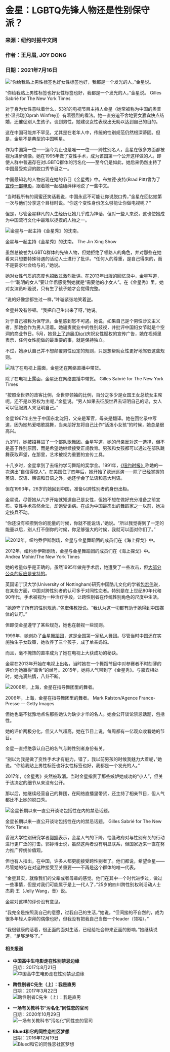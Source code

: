 # 金星：LGBTQ先锋人物还是性别保守派？

### 来源：纽约时报中文网
### 作者：王月眉, JOY DONG
### 日期：2021年7月16日

![“你给我贴上男性标签也好女性标签也好，我都是一个发光的人，”金星说。](https://static01.nyt.com/images/2021/07/09/world/00china-transgender1/merlin_189860019_2d8c3c2f-aed8-4a6f-8dc5-a368ae381b21-master1050.jpg)

“你给我贴上男性标签也好女性标签也好，我都是一个发光的人，”金星说。 Gilles Sabrié for The New York Times

对于身为女性意味着什么，53岁的电视节目主持人金星（她常被称为中国的奥普拉·温弗瑞[Oprah Winfrey]）有着强烈的看法。她一直穷追不舍地要女嘉宾快点结婚，还催促别人生孩子。谈到男性，她建议女性表现出无助以达到自己的目的。

这在中国可能并不罕见，尤其是在老年人中，传统的性别规范仍然根深蒂固。但是，金星不是典型的中国明星。

作为中国第一位——迄今为止也是唯一一位——跨性别名人，金星在很多方面都被视为进步偶像。她在1995年做了变性手术，成为该国第一个公开这样做的人。即使人群中普遍存在对LGBTQ群体的污名化——至今仍是如此，她后来仍然主持了中国最受欢迎的脱口秀节目之一。

中国最知名的人物出现在她的节目《金星秀》中。布拉德·皮特(Brad Pitt)曾为了[宣传一部电影](https://www.youtube.com/watch?v=mzrZAE2es30)，跟着她一起磕磕绊绊地说了一些中文。

“当时我所有的闺蜜还笑话我说，中国永远不可能让你说脱口秀，”金星在回忆她第一次与他们分享这个目标时说。“你这个变性身份怎么够能让你做电视呢？”

但是，尽管金星非凡的人生经历让她几乎成为神话，但对一些人来说，这也使她成为中国流行文化中最难以捉摸的人物之一。

![金星与一起主持《金星秀》的沈南。](https://static01.nyt.com/images/2021/07/09/world/00china-transgender2/00china-transgender2-master1050.jpg)

金星与一起主持《金星秀》的沈南。 The Jin Xing Show

虽然总被誉为LGBTQ群体的先锋人物，但她拒绝了领路人的角色，并对那些在她看来只想要特殊待遇的活动人士进行了批评。“任何人的尊重，是自己得来的，而不是要求社会给与的，”她说。

她对女性气质的态度也招致过激烈批评。在2013年出版的回忆录中，金星写道，一个“聪明的女人”要让伴侣感觉到她就是“需要他的小女人”。在《金星秀》里，她对女演员叶璇说，只有生了孩子她才会觉得完整。

“说的好像您都生过一样，”叶璇紧张地笑着[说](https://youtu.be/z7wnKkVXM2I?t=1518)。

金星并没有停顿。“我把自己生出来了呀，”她说。

对于自己被称为保守派，金星感到怒不可遏。她说，如果自己是个男性沙文主义者，那她会作为男人活着。她谴责就业中的性别歧视，并批评中国妇女节就是个空洞的商业节日。5月，她[登上了迪奥(Dior)](https://passport.weibo.com/visitor/visitor?entry=miniblog&a=enter&url=https%3A%2F%2Fweibo.com%2F6314623878%2FKgsAkBoWd%3Ftype%3Dcomment&domain=.weibo.com&ua=php-sso_sdk_client-0.6.36&_rand=1625637648.3005)庆祝女性赋权的宣传广告，她在视频里表示，任何女性能做的最重要的事，就是保持独立。

不过，她承认自己并不想颠覆男性设定的规则，只是想帮助女性更好地驾驭这些规则。

![除了在电视上露面，金星还在网络直播中带货。](https://static01.nyt.com/images/2021/07/09/world/00china-transgender3/00china-profile2-master1050.jpg)

除了在电视上露面，金星还在网络直播中带货。 Gilles Sabrié for The New York Times

“按照全世界的政客比例，全世界领袖的比例，百分之多少是女国王女总统女主席呢，还不是以男权为主呢，”金星说。“男人如果去征服世界去证明自己的话，女人可以征服男人来证明自己。”

金星1967年出生于中国东北沈阳，父亲是军官，母亲是翻译。她在回忆录中写道，因为她热爱唱歌跳舞，当亲朋好友将自己比作“活泼小女孩”的时候，她总是很高兴。

九岁时，她被招募进了一个部队歌舞团。金星写道，她的母亲反对这一选择，但不是基于性别原因，而是希望她继续接受正规教育。男孩和女孩都可以通过在部队跳舞获取声望，在那里，艺术被视为重要的宣传工具。

十几岁时，金星拿到了去纽约学习舞蹈的奖学金。1991年，[《纽约时报》](https://www.nytimes.com/1991/07/21/arts/review-dance-an-international-touch-to-american-festival.html)称她的一次演出“自信得惊人”。在美国住了四年后，她开始了欧洲巡演——除了已经掌握的英语、汉语、韩语和日语之外，她还学会了法语和意大利语。

但在1993年，26岁的她回到中国，准备以跨性别者的身份出柜。

金星说，尽管她从六岁开始就知道自己是女性，但她不想在做好充分准备之前宣布。变性手术虽然合法，却饱受诟病。在成为中国最杰出的舞蹈家之一以前，她决定按兵不动。

“你还没有积攒到你的能量的时候，你就不能说话，”她说。“所以我觉得到了一定的能量以后，别人打不倒你的时候，你足够强大的时候，我就可以面对你们了。”

![2012年，纽约乔伊斯剧场，金星与金星舞蹈团的成员们在《海上探戈》中。](https://static01.nyt.com/images/2021/07/09/world/00china-transgender4/00china-transgender4-master1050.jpg)

2012年，纽约乔伊斯剧场，金星与金星舞蹈团的成员们在《海上探戈》中。 Andrea Mohin/The New York Times

她的考量似乎是正确的。虽然1995年做完手术后，她遭受了一些攻击，但[大部分公众的反应是支持的](https://www.nytimes.com/1999/09/14/world/beijing-journal-as-china-changes-a-sex-change-can-bring-fame.html)。

英国诺丁汉大学(University of Nottingham)研究中国酷儿文化的学者[包宏伟](https://www.nottingham.ac.uk/clas/people/hongwei.bao)说，在某些方面，中国对跨性别者的认可多于对同性恋者。特别是在上世纪80年代和90年代，手术被视为一种治疗手段，让跨性别者在传统性别角色的尺度中生活。

“她遵守了所有的性别规范，”包宏伟教授说。“我认为这一切都有助于她得到中国媒体的认可。”

但即便金星遵守了某些规范，她也在藐视一些规则。

1999年，她创办了[金星舞蹈团](http://www.jinxing-dance-theatre.com/about.html?lang=en)，这是全国第一家私人舞团。尽管当时中国还在实施独生子女政策，她收养了三个孩子，成了单亲妈妈。

而且，毫不掩饰的直率成为了她在电视上大获成功的秘诀。

金星在2013年开始在电视上出名，当时她在一个舞蹈节目中对参赛者不时刻薄的评价为她赢得“毒舌”的绰号。2015年，她将人气带到了《金星秀》。与嘉宾相处时，她充满热情，八卦不断。

![2006年，上海，金星在指导舞团里的舞者。](https://static01.nyt.com/images/2021/07/09/world/00china-transgender5/00china-transgender5-master1050.jpg)

2006年，上海，金星在指导舞团里的舞者。 Mark Ralston/Agence France-Presse — Getty Images

但她也毫不犹豫地点名那些她认为缺少才华的名人。她会公开谈论禁忌话题，包括性。

她的评价两极分化，但又人气超高，她在节目上说，每周都有一亿观众收看她的节目。

金星一直拒绝承认自己的名气与跨性别者身份有关。

“别以为我是做了变性手术才有魅力，错了，我以前男孩的时候我魅力大着呢，”她说。“你给我贴上男性标签也好女性标签也好，我都是一个发光的人。”

2017年，《金星秀》突然被取消。当时金星指责了那些嫉妒她成功的“小人”，但关于该决定的细节从来没有公开。

那以后，她继续经营自己的舞团，在网络直播里带货，还主持了相亲节目，但人气都比不上她的脱口秀。

![金星长期以来一直公开谈论包括性在内的禁忌话题。](https://static01.nyt.com/images/2021/07/09/world/00china-transgender6/merlin_189860007_026d4dc2-27a0-4a72-a80e-46001b55614d-master1050.jpg)

金星长期以来一直公开谈论包括性在内的禁忌话题。 Gilles Sabrié for The New York Times

香港大学性别研究学者[郭婷](https://www.cged.arts.hku.hk/directory/guo%2C-ting)表示，金星人气的下降，恰逢政府对与性别有关的行动进行更广泛的打击。郭婷博士说，虽然这两者没有明显联系，但国家近来一直在努力推广传统价值观。

但也有人指出，在中国，许多人都更能接受跨性别者了。他们都说，希望金星——尽管她的存在对这种接受至关重要——不再是这个群体的唯一代表。

“金星其实，就像我们的父辈或者母辈的感觉。他们在其中一个时代进步过，做过一些事情，但是对我们可能属于是上一代人了，”25岁的四川跨性别权利活动人士杰莉·王（Jelly Wang，音）说。

金星对这样的评价没有意见。

“我完全是按照我自己的意愿，过我自己的生活，”她说。“但间接的不自然的，成为很多年轻人崇拜的偶像也好，但我没有把我自己当做一个leader（领袖）。”

“我很健康的活着，很正面的面对生活，已经给社会带来正面的影响，”她继续说道，“足够足够了。”

#### 相关报道

- **中国高中生电影走在性别禁忌边缘**  
  日期：2017年8月21日  
  ![中国高中生电影走在性别禁忌边缘](https://static01.nyt.com/images/2017/08/19/world/19china-trans-1/19china-trans-1-thumbLarge.jpg)

- **跨性别者C先生（上）：我是直男**  
  日期：2017年3月22日  
  ![跨性别者C先生（上）：我是直男](https://static01.nyt.com/images/2016/04/12/world/11CHINATRANS-web1/11CHINATRANS-web1-thumbLarge-v2.jpg)

- **一场有关教科书“污名化”同性恋的官司**  
  日期：2020年10月29日  
  ![一场有关教科书“污名化”同性恋的官司](https://static01.nyt.com/images/2020/10/26/world/00china-textbooks-4/00china-textbooks-4-thumbLarge.jpg)

- **Blued和它的同性恋社区梦想**  
  日期：2016年12月19日  
  ![Blued和它的同性恋社区梦想](https://static01.nyt.com/images/2016/12/08/world/10BLUED-1/10BLUED-1-thumbLarge.jpg)